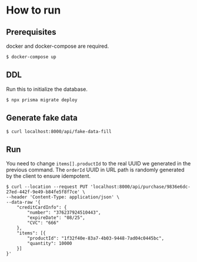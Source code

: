 # How to run
## Prerequisites
docker and docker-compose are required.
```
$ docker-compose up
```
## DDL
Run this to initialize the database.
```
$ npx prisma migrate deploy
```
## Generate fake data
```
$ curl localhost:8000/api/fake-data-fill
```
## Run
You need to change `items[].productId` to the real UUID we generated in the previous command.
The `orderId` UUID in URL path is randomly generated by the client to ensure idempotent.
```
$ curl --location --request PUT 'localhost:8000/api/purchase/9836e6dc-27ed-442f-9e49-b84fe5f8f7ce' \
--header 'Content-Type: application/json' \
--data-raw '{
    "creditCardInfo": {
        "number": "376237924510443",
        "expireDate": "08/25",
        "CVC": "666"
    },
    "items": [{
        "productId": "1f32f40e-83a7-4b03-9448-7ad04c0445bc",
        "quantity": 10000
    }]
}'
```